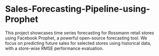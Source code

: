 # Sales-Forecasting-Pipeline-using-Prophet
This project showcases time series forecasting for Rossmann retail stores using Facebook Prophet, a powerful open-source forecasting tool. We focus on predicting future sales for selected stores using historical data, with a store-wise RMSE performance evaluation.
